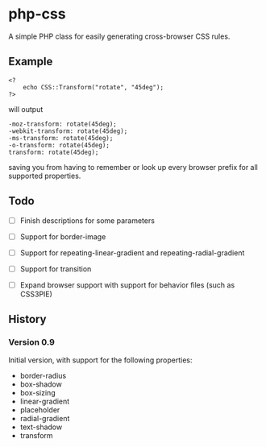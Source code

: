 # php-css

A simple PHP class for easily generating cross-browser CSS rules.

## Example

	<?
		echo CSS::Transform("rotate", "45deg");
	?>

will output

	-moz-transform: rotate(45deg);
	-webkit-transform: rotate(45deg);
	-ms-transform: rotate(45deg);
	-o-transform: rotate(45deg);
	transform: rotate(45deg);
	
saving you from having to remember or look up every browser prefix for all supported properties.

## Todo

* [ ] Finish descriptions for some parameters
* [ ] Support for border-image
* [ ] Support for repeating-linear-gradient and repeating-radial-gradient
* [ ] Support for transition
* [ ] Expand browser support with support for behavior files (such as CSS3PIE)


## History

### Version 0.9

Initial version, with support for the following properties:
- border-radius
- box-shadow
- box-sizing
- linear-gradient
- placeholder
- radial-gradient
- text-shadow
- transform
